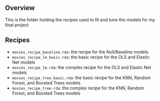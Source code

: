 ## Overview
This is the folder holding the recipes used to fit and tune the models for my final project


## Recipes
- `movies_recipe_baseline.rda`: the recipe for the Null/Baseline models
- `movies_recipe_lm_basic.rda`: the basic recipe for the OLS and Elastic Net models
- `movies_recipe_lm.rda`: the complex recipe for the OLS and Elastic Net models
- `movies_recipe_tree_basic.rda`: the basic recipe for the KNN, Random Forest, and Boosted Trees models
- `movies_recipe_tree.rda`: the complex recipe for the  KNN, Random Forest, and Boosted Trees models

